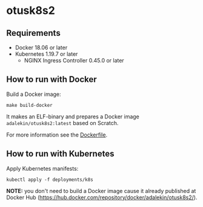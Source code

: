 # otusk8s2

## Requirements

* Docker 18.06 or later
* Kubernetes 1.19.7 or later
    * NGINX Ingress Controller 0.45.0 or later

## How to run with Docker

Build a Docker image:

```
make build-docker
```

It makes an ELF-binary and prepares a Docker image `adalekin/otusk8s2:latest` based on Scratch.

For more information see the [Dockerfile](build/docker/Dockerfile).

## How to run with Kubernetes

Apply Kubernetes manifests:

```
kubectl apply -f deployments/k8s
```

**NOTE:** you don't need to build a Docker image cause it already published at Docker Hub (https://hub.docker.com/repository/docker/adalekin/otusk8s2/).
